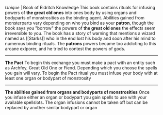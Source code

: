*Unique* | Book of Eldritch Knowledge
This book contains rituals for infusing powers of **the great old ones** into ones body by using organs and bodyparts of monstrosities as the binding agent.
Abilities gained from monsterparts vary depending on who you bind as your **patron**, though the book says you "borrow" the powers of **the great old ones** the effects seem irreversible to you.
The book has a story of warning that mentions a wizard named as [[Starks]] who in the end lost his body and soon after his mind to numerous binding rituals. The **patrons** powers became too addicting to this arcane exlporer, and he tried to contest the powers of gods.

---
**The Pact**
To begin this exchange you must make a pact with an entity such as Archfey, Great Old One or Fiend. Depending which you choose the spells you gain will vary. To begin the Pact ritual you must infuse your body with at least one organ or bodypart of monstrosity

---
**The abilities gained from organs and bodyparts of monstrosities**
Once you infuse either an organ or bodypart you gain spells to use with your available spellslots. The organ infusions cannot be taken off but can be replaced by another similar bodypart or organ